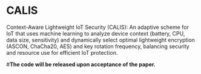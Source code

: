 # CALIS
Context-Aware Lightweight IoT Security (CALIS): An adaptive scheme for IoT that uses machine learning to analyze device context (battery, CPU, data size, sensitivity) and dynamically select optimal lightweight encryption (ASCON, ChaCha20, AES) and key rotation frequency, balancing security and resource use for efficient IoT protection.




#**The code will be released upon acceptance of the paper.**

